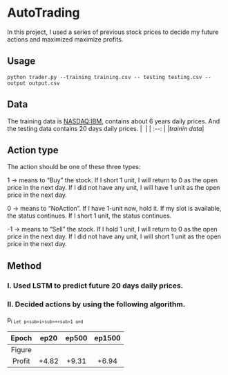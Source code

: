 # AutoTrading

In this project, I used a series of previous stock prices to decide my future actions and maximized maximize profits.


## Usage

``` python trader.py --training training.csv -- testing testing.csv --output output.csv ```

## Data
The training data is [NASDAQ:IBM](https://www.nasdaq.com/market-activity/stocks/ibm), contains about 6 years daily prices. And the testing data contains 20 days daily prices.
| ![]() |
| :--: |
|*trainin data*|


## Action type
The action should be one of these three types:

1 → means to “Buy” the stock. If I short 1 unit, I will return to 0 as the open price in the next day. If I did not have any unit, I will have 1 unit as the open price in the next day.

0 → means to “NoAction”. If I have 1-unit now, hold it. If my slot is available, the status continues. If I short 1 unit, the status continues.

-1 → means to “Sell” the stock. If I hold 1 unit, I will return to 0 as the open price in the next day. If I did not have any unit, I will short 1 unit as the open price in the next day. 


## Method
### I. Used LSTM to predict future 20 days daily prices.
### II. Decided actions by using the following algorithm.
p<sub>i
```Let p<sub>i<sub>+<sub>1 and ```



| Epoch | ep20 | ep500 | ep1500 |
| :--: | :--: | :--: |:--: |
| Figure | ![]() | ![]() | ![]() |
| Profit | +4.82 | +9.31 | +6.94 |
